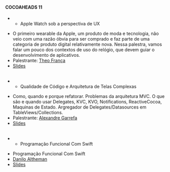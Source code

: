 #### COCOAHEADS 11
 * - Apple Watch sob a perspectiva de UX  
  + O primeiro wearable da Apple, um produto de moda e tecnologia, não veio com uma razão óbvia para ser comprado e faz parte de uma categoria de produto digital relativamente nova. Nessa palestra, vamos falar um pouco dos contextos de uso do relógio, que devem guiar o desenvolvimento de aplicativos.
  + Palestrante: [Theo França]()  
  + [Slides]()
  <br/> <br/>

 * - Qualidade de Código e Arquitetura de Telas Complexas  
  + Como, quando e porque refatorar. Problemas da arquitetura MVC.  O que são e quando usar Delegates, KVC, KVO, Notifications, ReactiveCocoa, Maquinas de Estado. Argregador de Delegates/Datasources em TableViews/Collections.
  + Palestrante: [Alexandre Garrefa]() 
  + [Slides]()
 <br/> <br/> 

 * - Programação Funcional Com Swift  
  + Programação Funcional Com Swift
  + [Danilo Altheman]() 
  + [Slides]()
 <br/> <br/>








 



 
